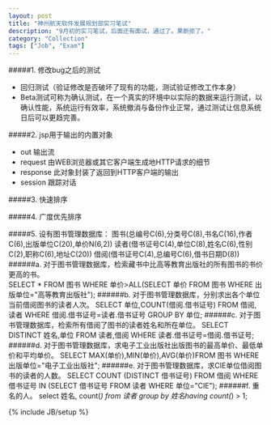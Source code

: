 ```yaml
---
layout: post
title: "神州航天软件发展规划部实习笔试"
description: "9月初的实习笔试，后面还有面试，通过了。果断拒了。"
category: "Collection"
tags: ["Job", "Exam"]
---
```


#####1. 修改bug之后的测试
+ 回归测试（验证修改是否破坏了现有的功能，测试验证修改工作本身）
+ Beta测试可称为确认测试，在一个真实的环境中以实际的数据来运行测试，以确认性能，系统运行有效率，系统撤消与备份作业正常，通过测试让信息系统日后可以更趋完善。

#####2. jsp用于输出的内置对象
+ out 输出流
+ request 由WEB浏览器或其它客户端生成地HTTP请求的细节
+ response 此对象封装了返回到HTTP客户端的输出
+ session 跟踪对话

#####3. 快速排序

#####4. 广度优先排序

#####5. 设有图书管理数据库：
图书(总编号C(6),分类号C(8),书名C(16),作者C(6),出版单位C(20),单价N(6,2))
读者(借书证号C(4),单位C(8),姓名C(6),性别C(2),职称C(6),地址C(20))
借阅(借书证号C(4),总编号C(6),借书日期D(8))
######a. 对于图书管理数据库，检索藏书中比高等教育出版社的所有图书的书价更高的书。    
    SELECT * FROM 图书 WHERE 单价>ALL(SELECT 单价 FROM 图书 WHERE 出版单位="高等教育出版社");
######b. 对于图书管理数据库，分别求出各个单位当前借阅图书的读者人次。
    SELECT 单位,COUNT(借阅.借书证号) FROM 借阅,读者 WHERE 借阅.借书证号=读者.借书证号 GROUP BY 单位;
######c. 对于图书管理数据库，检索所有借阅了图书的读者姓名和所在单位。
        SELECT DISTINCT 姓名,单位 FROM 读者,借阅 WHERE 读者.借书证号=借阅.借书证号;
######d. 对于图书管理数据库，求电子工业出版社出版图书的最高单价、最低单价和平均单价。
    SELECT MAX(单价),MIN(单价),AVG(单价)FROM 图书 WHERE 出版单位="电子工业出版社";
######e. 对于图书管理数据库，求CIE单位借阅图书的读者的人数。
    SELECT COUNT (DISTINCT 借书证号) FROM 借阅 WHERE 借书证号 IN (SELECT 借书证号 FROM 读者 WHERE 单位="CIE");
######f. 重名的人。
    select 姓名, count(*) from 读者 group by 姓名having count(*) > 1;


{% include JB/setup %}